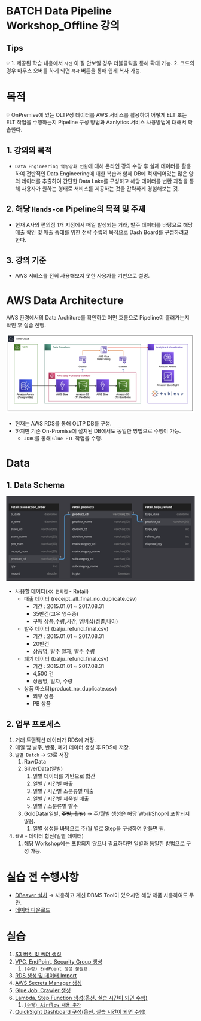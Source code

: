 # BATCH Data Pipeline Workshop_Offline 강의

## Tips

💡 1. 제공된 학습 내용에서 `사진` 이 잘 안보일 경우 더블클릭을 통해 확대 가능. 
2. 코드의 경우 마우스 오버를 하게 되면 `복사` 버튼을 통해 쉽게 복사 가능.

# 목적

💡 OnPremise에 있는 OLTP성 데이터를 AWS 서비스를 활용하여 어떻게 ELT 또는 ELT 작업을 수행하는지 Pipeline 구성 방법과 Aanlytics 서비스 사용방법에 대해서 학습한다.

## 1. 강의의 목적

- `Data Engineering 역량강화 인원`에 대해 온라인 강의 수강 후 실제 데이터를 활용하여 전반적인 Data Engineering에 대한 복습과 함께 DB에 적재되어있는 많은 양의 데이터를 추출하여 간단한 Data Lake를 구성하고 해당 데이터를 변환 과정을 통해 사용자가 원하는 형태로 서비스를 제공하는 것을 간략하게 경험해보는 것.

## 2. 해당 `Hands-on` Pipeline의 목적 및 주제

- 현재 A사의 편의점 1개 지점에서 매일 발생되는 거래, 발주 데이터를 바탕으로 해당 매출 확인 및 매출 증대를 위한 전략 수립의 목적으로 Dash Board를 구성하려고 한다.

## 3. 강의 기준

- AWS 서비스를 전혀 사용해보지 못한 사용자를 기반으로 설명.

# AWS Data Architecture



AWS 환경에서의 Data Architure를 확인하고 어떤 흐름으로 Pipeline이 흘러가는지 확인 후 실습 진행.

![Batch_Pipeline.png](img/Batch_Pipeline.png)

- 현재는 AWS RDS를 통해 OLTP DB를 구성.
- 하지만 기존 On-Promise에 설치된 DB에서도 동일한 방법으로 수행이 가능.
    - `JDBC`를 통해 `Glue ETL` 작업을 수행.

# Data

## 1. Data Schema

![Untitled](img/Untitled.png)

- 사용할 데이터(`XX 편의점` - Retail)
    - 매출 데이터 (receipt_all_final_no_duplicate.csv)
        - 기간 : 2015.01.01 ~ 2017.08.31
        - 35만건(고유 영수증)
        - 구매 상품,수량,시간, 멤버십(성별,나이)
    - 발주 데이터 (balju_refund_final.csv)
        - 기간 : 2015.01.01 ~ 2017.08.31
        - 20만건
        - 상품명, 발주 일자, 발주 수량
    - 폐기 데이터 (balju_refund_final.csv)
        - 기간 : 2015.01.01 ~ 2017.08.31
        - 4,500 건
        - 상품명, 일자, 수량
    - 상품 마스터(product_no_duplicate.csv)
        - 외부 상품
        - PB 상품

## 2. 업무 프로세스

1. 거래 트랜잭션 데이터가 RDS에 저장.
2. 매일 밤 발주, 반품, 폐기 데이터 생성 후 RDS에 저장.
3. `일별 Batch` → `S3`로 저장
    1. RawData
    2. SilverData(일별)
        1. 일별 데이터를 기반으로 합산
        2. 일별 / 시간별 매출 
        3. 일별 / 시간별 소분류별 매출 
        4. 일별 / 시간별 제품별 매출 
        5. 일별 / 소분류별 발주 
    3. GoldData(일별, ~~주별, 월별~~) → 주/월별 생성은 해당 WorkShop에 포함되지 않음.
        1. 일별 생성을 바탕으로 주/월 별로 Step을 구성하여 만들면 됨.
4. `월별` - 데이터 합산(일별 데이터)
    1. 해당 Workshop에는 포함되지 않으나 필요하다면 일별과 동일한 방법으로 구성 가능.

# 실습 전 수행사항

- [DBeaver 설치](https://dbeaver.io/download/)  → 사용하고 계신 DBMS Tool이 있으시면 해당 제품 사용하여도 무관.
- [데이터 다운로드](https://drive.google.com/drive/folders/1oOVQ9o3Rtda0Iv62ZiiT5YeB0coMb2ju?usp=share_link)

# 실습

1. [S3 버킷 및 폴더 생성](./documents/step1_s3.md)
2. [VPC, EndPoint, Security Group 생성](./documents/step2_vpc(network).md)
    1. `(수정) EndPoint 생성 불필요.`
3. [RDS 생성 및 데이터 Import ](./documents/step3_rds.md)
4. [AWS Secrets Manager 생성](./documents/step4_secretsmanager.md)
5. [Glue Job, Crawler 생성](./documents/step5_glue.md)
6. [Lambda, Step Function 생성(옵션, 실습 시간이 되면 수행)](./documents/step6_stepfunction.md)
    1. [`(수정) Airflow 내용 추가`](./documents/step6_reference_airflow.md)
7. [QuickSight Dashboard 구성(옵션, 실습 시간이 되면 수행)](https://github.com/byungjun0689/aws-quicksight-hist-examples)
